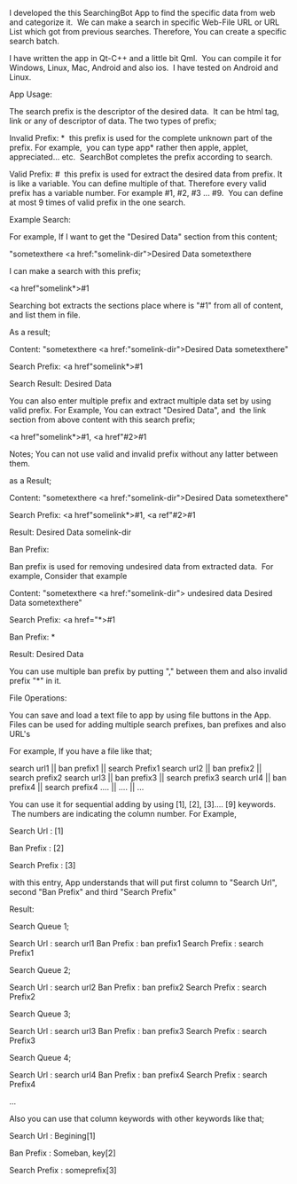 I developed the this SearchingBot App to find the specific data from web and categorize it.  We can make a search in specific Web-File URL or URL List which got from previous searches. Therefore, You can create a specific search batch.

I have written the app in Qt-C++ and a little bit Qml.  You can compile it for Windows, Linux, Mac, Android and also ios.  I have tested on Android and Linux.

App Usage:

The search prefix is the descriptor of the desired data.  It can be html tag, link or any of descriptor of data. The two types of prefix;

Invalid Prefix: *  this prefix is used for the complete unknown part of the prefix. For example,  you can type app* rather then apple, applet, appreciated... etc.  SearchBot completes the prefix according to search.

Valid Prefix: #  this prefix is used for extract the desired data from prefix. It is like a variable. You can define multiple of that. Therefore every valid prefix has a variable number. For example #1, #2, #3 ... #9.  You can define at most 9 times of valid prefix in the one search.

Example Search:  

For example, If I want to get the "Desired Data" section from this content;

"sometexthere <a href:"somelink-dir">Desired Data</a> sometexthere

I can make a search with this prefix;

<a href"somelink*>#1</a>

Searching bot extracts the sections place where is "#1" from all of content, and list them in file.

As a result;

Content: "sometexthere <a href:"somelink-dir">Desired Data</a> sometexthere"

Search Prefix: <a href"somelink*>#1</a>

Search Result: Desired Data

You can also enter multiple prefix and extract multiple data set by using valid prefix. For Example, You can extract "Desired Data", and  the link  section from above content with this search prefix;

<a href"somelink*>#1</a>, <a href"#2>#1</a>

Notes; You can not use valid and invalid prefix without any latter between them.

as a Result;

Content: "sometexthere <a href:"somelink-dir">Desired Data</a> sometexthere"

Search Prefix: <a href"somelink*>#1</a>, <a ref"#2>#1</a>

Result: Desired Data     somelink-dir

Ban Prefix:

Ban prefix is used for removing undesired data from extracted data.  For example, Consider that example

Content: "sometexthere <a href:"somelink-dir"><span> undesired data </span>Desired Data</a> sometexthere" 

Search Prefix: <a href="*>#1</a>

Ban Prefix: <span>*</span>

Result: Desired Data

You can use multiple ban prefix by putting "," between them and also invalid prefix "*" in it.

File Operations:

You can save and load a text file to app by using file buttons in the App. Files can be used for adding multiple search prefixes, ban prefixes and also URL's

For example, If you have a file like that;

search url1 || ban prefix1 || search Prefix1
search url2 || ban prefix2 || search prefix2
search url3 || ban prefix3 || search prefix3
search url4 || ban prefix4 || search prefix4
....        || ....        || ...

You can use it for sequential adding by using [1], [2], [3].... [9] keywords.   The numbers are indicating the column number. For Example,

Search Url : [1]

Ban Prefix : [2]

Search Prefix : [3]
 


with this entry, App understands that will put first column to "Search Url", second "Ban Prefix" and third "Search Prefix"

Result:

Search Queue 1;

Search Url : search url1 
Ban Prefix : ban prefix1 
Search Prefix : search Prefix1

Search Queue 2;

Search Url : search url2 
Ban Prefix : ban prefix2
Search Prefix : search Prefix2

Search Queue 3;

Search Url : search url3 
Ban Prefix : ban prefix3 
Search Prefix : search Prefix3

Search Queue 4;

Search Url : search url4 
Ban Prefix : ban prefix4 
Search Prefix : search Prefix4


...
 


Also you can use that column keywords with other keywords like that;

Search Url : Begining[1]

Ban Prefix : Someban, key[2]

Search Prefix : someprefix[3]
 
